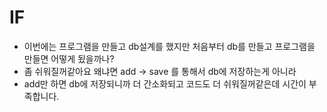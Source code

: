 # IF

- 이번에는 프로그램을 만들고 db설계를 했지만 처음부터 db를 만들고 프로그램을 만들면 어떻게 됬을까나?
- 좀 쉬워질꺼같아요 왜냐면 add -> save 를 통해서 db에 저장하는게 아니라
- add만 하면 db에 저장되니까 더 간소화되고 코드도 더 쉬워질꺼같은데 시간이 부족합니다.
